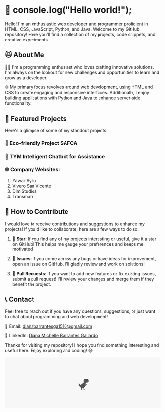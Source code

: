 # 👋 console.log("Hello world!");

Hello! I'm an enthusiastic web developer and programmer proficient in HTML, CSS, JavaScript, Python, and Java. Welcome to my GitHub repository! Here you'll find a collection of my projects, code snippets, and creative experiments.

## 🐱 About Me

👨‍💻 I'm a programming enthusiast who loves crafting innovative solutions. I'm always on the lookout for new challenges and opportunities to learn and grow as a developer.

🌐 My primary focus revolves around web development, using HTML and CSS to create engaging and responsive interfaces. Additionally, I enjoy building applications with Python and Java to enhance server-side functionality.

## 📁 Featured Projects

Here's a glimpse of some of my standout projects:

### 🌱 Eco-friendly Project SAFCA
### 🤖 TYM Intelligent Chatbot for Assistance
### 🌐 Company Websites:
1. Yawar Ayllu
2. Vivero San Vicente
3. DimiStudios
4. Transmarr

## 🤝 How to Contribute

I would love to receive contributions and suggestions to enhance my projects! If you'd like to collaborate, here are a few ways to do so:

1. 🌟 **Star**: If you find any of my projects interesting or useful, give it a star on GitHub! This helps me gauge your preferences and keeps me motivated.

2. 🐛 **Issues**: If you come across any bugs or have ideas for improvement, open an issue on GitHub. I'll gladly review and work on solutions!

3. 🤝 **Pull Requests**: If you want to add new features or fix existing issues, submit a pull request! I'll review your changes and merge them if they benefit the project.

## 📞 Contact

Feel free to reach out if you have any questions, suggestions, or just want to chat about programming and web development!

📧 Email: dianabarrantesga1510@gmail.com

📲 LinkedIn: [Diana Michelle Barrantes Gallardo](https://www.linkedin.com/in/diana-michelle-barrantes-gallardo-139139253/)

Thanks for visiting my repository! I hope you find something interesting and useful here. Enjoy exploring and coding! 😄

[![Dino_gif](gifdino.gif)](https://wayou.github.io/t-rex-runner/)


<!--
**DIMIBAGA/DIMIBAGA** is a ✨ _special_ ✨ repository because its `README.md` (this file) appears on your GitHub profile.

Here are some ideas to get you started:

- 🔭 I’m currently working on ...
- 🌱 I’m currently learning ...
- 👯 I’m looking to collaborate on ...
- 🤔 I’m looking for help with ...
- 💬 Ask me about ...
- 📫 How to reach me: ...
- 😄 Pronouns: ...
- ⚡ Fun fact: ...
-->
